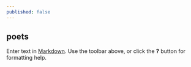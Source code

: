 ```yaml
---
published: false
---
```


## poets
Enter text in [Markdown](http://daringfireball.net/projects/markdown/). Use the toolbar above, or click the **?** button for formatting help.
